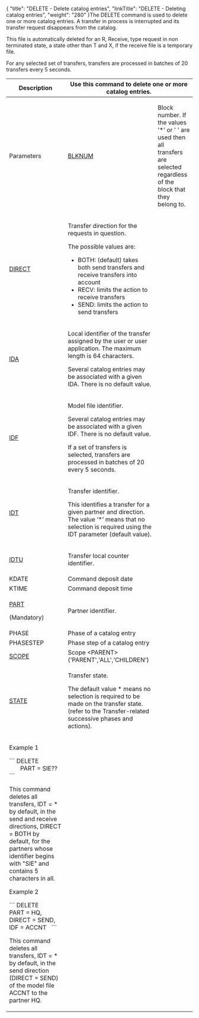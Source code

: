 {
    "title": "DELETE - Delete  catalog entries",
    "linkTitle": "DELETE - Deleting catalog entries",
    "weight": "280"
}The DELETE command is used to <span id="delete_command"></span>delete one
or more catalog entries. A transfer in process is interrupted and its
transfer request disappears from the catalog.

This file is automatically deleted for an R, Receive, type request in
non terminated state, a state other than T and X, if the receive file
is a temporary file.

For any selected set of transfers, transfers are processed in batches
of 20 transfers every 5 seconds.

<table>
   <thead>
      <tr>
<th >Description         </th>
<th colspan="2" >Use this command to delete one or more catalog entries.         </th>
      </tr>
   </thead>
   <tbody>
      <tr>
         <td><p>Parameters</p>         </td>
         <td><p><a href="../../../c_intro_userinterfaces/command_summary/parameter_intro/blknum">BLKNUM</a> </p>         </td>
         <td><p>Block number. If the values '*' or ' ' are used then all
transfers are selected regardless of the block that they belong to.</p>         </td>
      </tr>
      <tr>
         <td><p><a href="../../../c_intro_userinterfaces/command_summary/parameter_intro/direct">DIRECT</a> </p>         </td>
         <td><p>Transfer direction for the requests in question.</p>
<p>The possible values are:</p>
<ul>
<li>BOTH:
(default) takes both send transfers and receive transfers into account</li>
<li>RECV:
limits the action to receive transfers</li>
<li>SEND:
limits the action to send transfers</li>
</ul>         </td>
      </tr>
      <tr>
         <td><p><a href="../../../c_intro_userinterfaces/command_summary/parameter_intro/ida">IDA</a> </p>         </td>
         <td><p>Local identifier of the transfer assigned by the user or
user application. The maximum length is 64 characters.</p>
<p>Several catalog entries may be associated with a given
IDA. There is no default value.</p>         </td>
      </tr>
      <tr>
         <td><p><a href="../../../c_intro_userinterfaces/command_summary/parameter_intro/idf">IDF</a> </p>         </td>
         <td><p>Model file identifier.</p>
<p>Several catalog entries may be associated with a given
IDF. There is no default value.</p>
<p>If a set of transfers is selected, transfers are processed
in batches of 20 every 5 seconds.</p>         </td>
      </tr>
      <tr>
         <td><p><a href="../../../c_intro_userinterfaces/command_summary/parameter_intro/idu">IDT</a> </p>         </td>
         <td><p>Transfer identifier.</p>
<p>This identifies a transfer for a given partner and direction.
The value ‘*’ means that no selection is required using the IDT
parameter (default value).</p>         </td>
      </tr>
      <tr>
         <td><p><a href="../../../c_intro_userinterfaces/command_summary/parameter_intro/idtu">IDTU</a> </p>         </td>
         <td><p>Transfer local counter identifier.</p>         </td>
      </tr>
      <tr>
         <td>KDATE         </td>
         <td>Command deposit date         </td>
      </tr>
      <tr>
         <td>KTIME         </td>
         <td>Command deposit time         </td>
      </tr>
      <tr>
         <td><p><a href="../../../c_intro_userinterfaces/command_summary/parameter_intro/part">PART</a></p>
<p>(Mandatory)</p>         </td>
         <td><p>Partner identifier.</p>         </td>
      </tr>
      <tr>
         <td>PHASE         </td>
         <td>Phase of a catalog entry         </td>
      </tr>
      <tr>
         <td>PHASESTEP         </td>
         <td>Phase step of a catalog entry         </td>
      </tr>
      <tr>
         <td><a href="../../../c_intro_userinterfaces/command_summary/parameter_intro/scope">SCOPE</a>         </td>
         <td>Scope &lt;PARENT&gt; ('PARENT','ALL','CHILDREN')         </td>
      </tr>
      <tr>
         <td><p><a href="../../../c_intro_userinterfaces/command_summary/parameter_intro/state">STATE</a> </p>         </td>
         <td><p>Transfer state.</p>
<p>The default value * means no selection is required
to be made on the transfer state. (refer
to the Transfer-related successive phases and actions).</p>         </td>
      </tr>
      <tr>
         <td><p>Example 1</p>
<div>
```
DELETE        PART = SIE??
```
</div>
<p>This command deletes all transfers, IDT = * by default, in the send
and receive directions, DIRECT = BOTH by default, for the partners whose
identifier begins with "SIE" and contains 5 characters in all.</p>
<p>Example 2</p>
<div>
```
DELETE
PART = HQ,
 
 
DIRECT = SEND,
 
 
IDF = ACCNT
 
```
</div>
<p>This command deletes all transfers, IDT = * by default, in the send
direction (DIRECT = SEND) of the model file ACCNT to the partner HQ.</p>         </td>
      </tr>
   </tbody>
</table>
